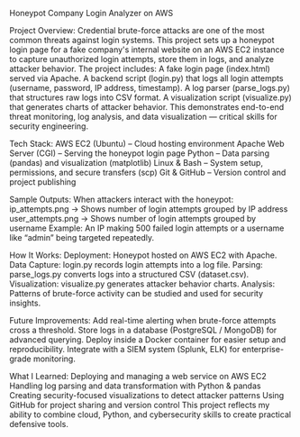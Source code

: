 Honeypot Company Login Analyzer on AWS

Project Overview: Credential brute-force attacks are one of the most common threats against login systems. This project sets up a honeypot login page for a fake company's internal website on an AWS EC2 instance to capture unauthorized login attempts, store them in logs, and analyze attacker behavior. The project includes: A fake login page (index.html) served via Apache. A backend script (login.py) that logs all login attempts (username, password, IP address, timestamp). A log parser (parse_logs.py) that structures raw logs into CSV format. A visualization script (visualize.py) that generates charts of attacker behavior. This demonstrates end-to-end threat monitoring, log analysis, and data visualization — critical skills for security engineering.

Tech Stack: AWS EC2 (Ubuntu) – Cloud hosting environment Apache Web Server (CGI) – Serving the honeypot login page Python – Data parsing (pandas) and visualization (matplotlib) Linux & Bash – System setup, permissions, and secure transfers (scp) Git & GitHub – Version control and project publishing

Sample Outputs: When attackers interact with the honeypot: ip_attempts.png → Shows number of login attempts grouped by IP address user_attempts.png → Shows number of login attempts grouped by username Example: An IP making 500 failed login attempts or a username like “admin” being targeted repeatedly.

How It Works: Deployment: Honeypot hosted on AWS EC2 with Apache. Data Capture: login.py records login attempts into a log file. Parsing: parse_logs.py converts logs into a structured CSV (dataset.csv). Visualization: visualize.py generates attacker behavior charts. Analysis: Patterns of brute-force activity can be studied and used for security insights.

Future Improvements: Add real-time alerting when brute-force attempts cross a threshold. Store logs in a database (PostgreSQL / MongoDB) for advanced querying. Deploy inside a Docker container for easier setup and reproducibility. Integrate with a SIEM system (Splunk, ELK) for enterprise-grade monitoring.

What I Learned: Deploying and managing a web service on AWS EC2 Handling log parsing and data transformation with Python & pandas Creating security-focused visualizations to detect attacker patterns Using GitHub for project sharing and version control This project reflects my ability to combine cloud, Python, and cybersecurity skills to create practical defensive tools.
